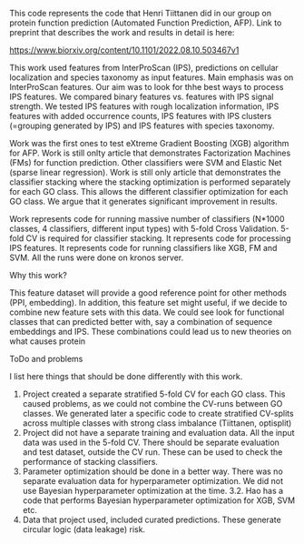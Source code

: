 This code represents the code that Henri Tiittanen did in our group on protein function prediction (Automated Function Prediction, AFP). Link to preprint that describes the work and results in detail is here:

https://www.biorxiv.org/content/10.1101/2022.08.10.503467v1

This work used features from InterProScan (IPS), predictions on cellular localization and species taxonomy as input features. Main emphasis was on InterProScan features. Our aim was to look for thhe best ways to process IPS features. We compared binary features vs. features with IPS signal strength. We tested IPS features with rough localization information, IPS features with added occurrence counts, IPS features with IPS clusters (=grouping generated by IPS) and IPS features with species taxonomy.

Work was the first ones to test eXtreme Gradient Boosting (XGB) algorithm for AFP. Work is still onlty article that demonstrates Factorization Machines (FMs) for function prediction. Other classifiers were SVM and Elastic Net (sparse linear regression). Work is still only article that demonstrates the classifier stacking where the stacking optimization is performed separately for each GO class. This allows the different classifier optimization for each GO class. We argue that it generates significant improvement in results.

Work represents code for running massive number of classifiers (N*1000 classes, 4 classifiers, different input types) with 5-fold Cross Validation. 5-fold CV is required for classifier stacking. It represents code for processing IPS features. It represents code for running classifiers like XGB, FM and SVM. All the runs were done on kronos server.

Why this work?

This feature dataset will provide a good reference point for other methods (PPI, embedding). In addition, this feature set might useful, if we decide to combine new feature sets with this data. We could see look for functional classes that can predicted better with, say a combination of sequence embeddings and IPS. These combinations could lead us to new theories on what causes protein 

ToDo and problems

I list here things that should be done differently with this work. 

1. Project created a separate stratified 5-fold CV for each GO class. This caused problems, as we could not combine the CV-runs between GO classes. We generated later a specific code to create stratified CV-splits across multiple classes with strong class imbalance (Tiittanen, optisplit) 
2. Project did not have a separate training and evaluation data. All the input data was used in the 5-fold CV. There should be separate evaluation and test dataset, outside the CV run. These can be used to check the performance of stacking classifiers.
3. Parameter optimization should be done in a better way. There was no separate evaluation data for hyperparameter optimization. We did not use Bayesian hyperparameter optimization at the time.
3.2. Hao has a code that performs Bayesian hyperparameter optimization for XGB, SVM etc.
4. Data that project used, included curated predictions. These generate circular logic (data leakage) risk.
